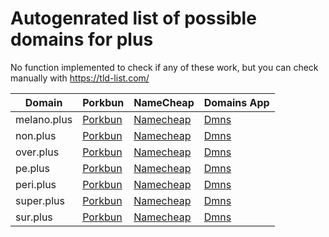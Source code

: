 # Autogenrated list of possible domains for plus

No function implemented to check if any of these work, but you can check manually with https://tld-list.com/

| Domain | Porkbun | NameCheap | Domains App |
|---|---|---|---|
| melano.plus | [Porkbun](https://porkbun.com/checkout/search?prb=e814663da1&tlds=&idnLanguage=&search=search&q=melano.plus) | [Namecheap](https://www.namecheap.com/domains/registration/results/?domain=melano.plus) | [Dmns](https://dmns.app/domains?q=melano.plus) |
| non.plus | [Porkbun](https://porkbun.com/checkout/search?prb=e814663da1&tlds=&idnLanguage=&search=search&q=non.plus) | [Namecheap](https://www.namecheap.com/domains/registration/results/?domain=non.plus) | [Dmns](https://dmns.app/domains?q=non.plus) |
| over.plus | [Porkbun](https://porkbun.com/checkout/search?prb=e814663da1&tlds=&idnLanguage=&search=search&q=over.plus) | [Namecheap](https://www.namecheap.com/domains/registration/results/?domain=over.plus) | [Dmns](https://dmns.app/domains?q=over.plus) |
| pe.plus | [Porkbun](https://porkbun.com/checkout/search?prb=e814663da1&tlds=&idnLanguage=&search=search&q=pe.plus) | [Namecheap](https://www.namecheap.com/domains/registration/results/?domain=pe.plus) | [Dmns](https://dmns.app/domains?q=pe.plus) |
| peri.plus | [Porkbun](https://porkbun.com/checkout/search?prb=e814663da1&tlds=&idnLanguage=&search=search&q=peri.plus) | [Namecheap](https://www.namecheap.com/domains/registration/results/?domain=peri.plus) | [Dmns](https://dmns.app/domains?q=peri.plus) |
| super.plus | [Porkbun](https://porkbun.com/checkout/search?prb=e814663da1&tlds=&idnLanguage=&search=search&q=super.plus) | [Namecheap](https://www.namecheap.com/domains/registration/results/?domain=super.plus) | [Dmns](https://dmns.app/domains?q=super.plus) |
| sur.plus | [Porkbun](https://porkbun.com/checkout/search?prb=e814663da1&tlds=&idnLanguage=&search=search&q=sur.plus) | [Namecheap](https://www.namecheap.com/domains/registration/results/?domain=sur.plus) | [Dmns](https://dmns.app/domains?q=sur.plus) |

